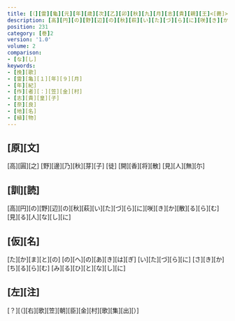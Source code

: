 ```yaml
---
title: [（][霊][龜][元][年][歳][次][乙][卯][秋][九][月][志][貴][親][王]<[薨]>[時][作][歌][一][首][[并][短][歌]][）][短][歌][二][首]
description: [高][円][の][野][辺][の][秋][萩][い][た][づ][ら][に][咲][き][か][散][る][ら][む][見][る][人][な][し][に]
position: 231
category: [巻]2
version: '1.0'
volume: 2
comparison:
- [な][し]
keywords:
- [挽][歌]
- [霊][亀][１][年][９][月]
- [年][紀]
- [作][者][：][笠][金][村]
- [志][貴][皇][子]
- [奈][良]
- [地][名]
- [植][物]
---
```


## [原][文]

[高][圓][之] [野][邊][乃][秋][芽][子] [徒] [開][香][将][散] [見][人][無][尓]

## [訓][読]

[高][円][の][野][辺][の][秋][萩][い][た][づ][ら][に][咲][き][か][散][る][ら][む][見][る][人][な][し][に]

## [仮][名]

[た][か][ま][と][の] [の][へ][の][あ][き][は][ぎ] [い][た][づ][ら][に] [さ][き][か][ち][る][ら][む] [み][る][ひ][と][な][し][に]

## [左][注]

[？][（][右][歌][笠][朝][臣][金][村][歌][集][出][）]
